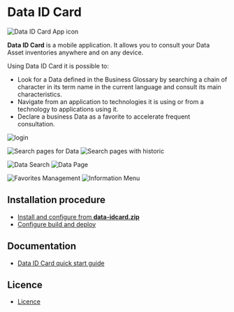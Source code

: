 # Data ID Card

![Data ID Card App icon](docs/images/Favicon.png)

**Data ID Card** is a mobile application. It allows you to consult your Data Asset inventories anywhere and on any device.


Using Data ID Card it is possible to:

- Look for a Data defined in the Business Glossary by searching a chain of character in its term name in the current language and consult its main characteristics.
- Navigate from an application to technologies it is using or from a technology to applications using it.
- Declare a business Data as a favorite to accelerate frequent consultation.

![login](docs/images/QSG-PhoneLoginPage.png)

![Search pages for Data](docs/images/QSG-SearchPage.png)
![Search pages with historic](docs/images/QSG-LastViewedPage.png)

![Data Search](docs/images/QSG-SearchTermPage.png)
![Data Page](docs/images/QSG-DataPage.png)

![Favorites Management](docs/images/QSG-FavoritesManagement.png)
![Information Menu](docs/images/QSG-InformationMenu.png)

## Installation procedure

- [Install and configure from **data-idcard.zip**](docs/deployment.md)
- [Configure build and deploy](docs/configure-build-deploy.md)

## Documentation

- [Data ID Card quick start guide](docs/readme.md)

## Licence
- [Licence](LICENSE)
